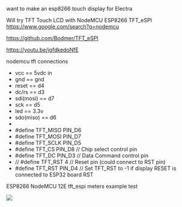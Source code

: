 want to make an esp8266 touch display for Electra


Will try TFT Touch LCD with NodeMCU ESP8266 TFT_eSPI https://www.google.com/search?q=nodemcu

https://github.com/Bodmer/TFT_eSPI

https://youtu.be/jgfdkedoNfE

nodemcu tft connections
- vcc == 5vdc in
- gnd == gnd
- reset == d4
- dc/rs == d3
- sdi(mosi) == d7
- sck == d5
- led == 3.3v
- sdo(miso) == d6
-
- #define TFT_MISO  PIN_D6
- #define TFT_MOSI  PIN_D7
- #define TFT_SCLK  PIN_D5
- #define TFT_CS   PIN_D8  // Chip select control pin
- #define TFT_DC     PIN_D3  // Data Command control pin
- // #define TFT_RST   4  // Reset pin (could connect to RST pin)
- #define TFT_RST   PIN_D4  // Set TFT_RST to -1 if display RESET is connected to ESP32 board RST


ESP8266 NodeMCU 12E tft_espi meters example test

<img src="https://github.com/ldijkman/randomnerd_esp32_wifi_manager/blob/main/ESP8266-TFT_eSPI/20220402_091959.jpg">


